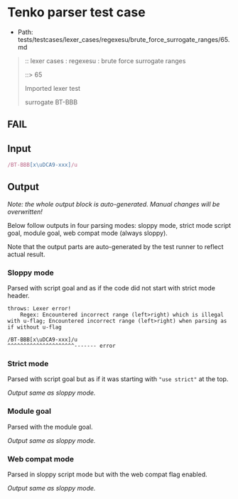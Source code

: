 # Tenko parser test case

- Path: tests/testcases/lexer_cases/regexesu/brute_force_surrogate_ranges/65.md

> :: lexer cases : regexesu : brute force surrogate ranges
>
> ::> 65
>
> Imported lexer test
>
> surrogate BT-BBB

## FAIL

## Input

`````js
/BT-BBB[x\uDCA9-xxx]/u
`````

## Output

_Note: the whole output block is auto-generated. Manual changes will be overwritten!_

Below follow outputs in four parsing modes: sloppy mode, strict mode script goal, module goal, web compat mode (always sloppy).

Note that the output parts are auto-generated by the test runner to reflect actual result.

### Sloppy mode

Parsed with script goal and as if the code did not start with strict mode header.

`````
throws: Lexer error!
    Regex: Encountered incorrect range (left>right) which is illegal with u-flag; Encountered incorrect range (left>right) when parsing as if without u-flag

/BT-BBB[x\uDCA9-xxx]/u
^^^^^^^^^^^^^^^^^^^^^------- error
`````

### Strict mode

Parsed with script goal but as if it was starting with `"use strict"` at the top.

_Output same as sloppy mode._

### Module goal

Parsed with the module goal.

_Output same as sloppy mode._

### Web compat mode

Parsed in sloppy script mode but with the web compat flag enabled.

_Output same as sloppy mode._
